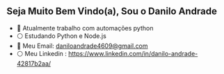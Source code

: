 ## Seja Muito Bem Vindo(a), Sou o Danilo Andrade

- 🔵 Atualmente trabalho com automações python
- ⚪️ Estudando Python e Node.js
- 🔵 Meu Email: daniloandrade4609@gmail.com
- ⚪️ Meu Linkedin : https://www.linkedin.com/in/danilo-andrade-42817b2aa/

